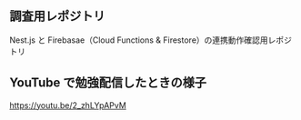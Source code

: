 ## 調査用レポジトリ

Nest.js と Firebasae（Cloud Functions & Firestore）の連携動作確認用レポジトリ

## YouTube で勉強配信したときの様子

https://youtu.be/2_zhLYpAPvM
